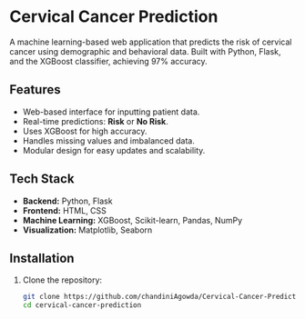 # Cervical Cancer Prediction

A machine learning-based web application that predicts the risk of cervical cancer using demographic and behavioral data. Built with Python, Flask, and the XGBoost classifier, achieving 97% accuracy.

## Features
- Web-based interface for inputting patient data.
- Real-time predictions: **Risk** or **No Risk**.
- Uses XGBoost for high accuracy.
- Handles missing values and imbalanced data.
- Modular design for easy updates and scalability.

## Tech Stack
- **Backend:** Python, Flask
- **Frontend:** HTML, CSS
- **Machine Learning:** XGBoost, Scikit-learn, Pandas, NumPy
- **Visualization:** Matplotlib, Seaborn

## Installation
1. Clone the repository:
   ```bash
   git clone https://github.com/chandiniAgowda/Cervical-Cancer-Prediction.git
   cd cervical-cancer-prediction
